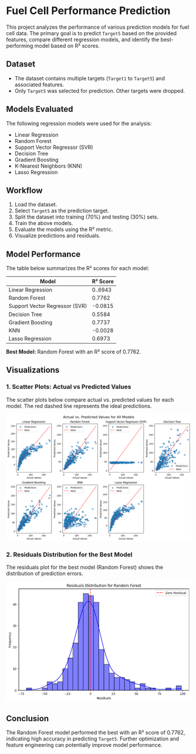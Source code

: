 # Fuel Cell Performance Prediction

This project analyzes the performance of various prediction models for fuel cell data. The primary goal is to predict `Target5` based on the provided features, compare different regression models, and identify the best-performing model based on R² scores.

## Dataset
- The dataset contains multiple targets (`Target1` to `Target5`) and associated features.
- Only `Target5` was selected for prediction. Other targets were dropped.

## Models Evaluated
The following regression models were used for the analysis:
- Linear Regression
- Random Forest
- Support Vector Regressor (SVR)
- Decision Tree
- Gradient Boosting
- K-Nearest Neighbors (KNN)
- Lasso Regression

## Workflow
1. Load the dataset.
2. Select `Target5` as the prediction target.
3. Split the dataset into training (70%) and testing (30%) sets.
4. Train the above models.
5. Evaluate the models using the R² metric.
6. Visualize predictions and residuals.

## Model Performance
The table below summarizes the R² scores for each model:

| Model                  | R² Score |
|------------------------|-----------|
| Linear Regression      | 0..6943    |
| Random Forest          | 0.7762    |
| Support Vector Regressor (SVR) | -0.0815    |
| Decision Tree          | 0.5584    |
| Gradient Boosting      | 0.7737    |
| KNN                    | -0.0028    |
| Lasso Regression       | 0.6973    |

**Best Model:** Random Forest with an R² score of 0.7762.

## Visualizations
### 1. Scatter Plots: Actual vs Predicted Values
The scatter plots below compare actual vs. predicted values for each model. The red dashed line represents the ideal predictions.

![Scatter Plots](./Results/scatterPlot.png)

### 2. Residuals Distribution for the Best Model
The residuals plot for the best model (Random Forest) shows the distribution of prediction errors.

![Residuals Plot](./Results/residualPlot.png)

## Conclusion
The Random Forest model performed the best with an R² score of 0.7762, indicating high accuracy in predicting `Target5`. Further optimization and feature engineering can potentially improve model performance.
